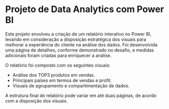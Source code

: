 # Projeto de Data Analytics com Power BI

Este projeto envolveu a criação de um relatório interativo no Power BI, levando em consideração a disposição estratégica dos visuais para melhorar a experiência do cliente na análise dos dados. Foi desenvolvida uma página de detalhes, conforme demonstrado no desafio, e medidas adicionais foram criadas para enriquecer a análise.

O relatório foi composto com os seguintes visuais:
- Análise dos TOP3 produtos em vendas.
- Principais países em termos de vendas e profit.
- Visuais de agrupamento e compartimentação de dados.

A estrutura final do relatório pode variar em até duas páginas, de acordo com a disposição dos visuais.
